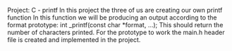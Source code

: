 Project: C - printf
In this project the three of us are creating our own printf function
In this function we will be producing an output according to the format prototype: int _printf(const char *format, ...);
This should return the number of characters printed.
For the prototype to work the main.h header file is created and implemented in the project. 
